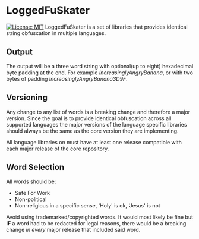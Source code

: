 # LoggedFuSkater
[![License: MIT](https://img.shields.io/badge/License-MIT-yellow.svg)](https://opensource.org/licenses/MIT)
LoggedFuSkater is a set of libraries that provides identical string obfuscation in multiple languages.

## Output
The output will be a three word string with optional(up to eight) hexadecimal byte padding at the end.
For example _IncreasinglyAngryBanana_, or with two bytes of padding _IncreasinglyAngryBanana3D9F_.

## Versioning
Any change to any list of words is a breaking change and therefore a major version. Since the goal is to provide identical obfuscation across all supported languages the major versions of the language specific libraries should always be the same as the core version they are implementing.

All language libraries on must have at least one release compatible with each major release of the core repository.

## Word Selection
All words should be:
 - Safe For Work
 - Non-political
 - Non-religious in a specific sense, 'Holy' is ok, 'Jesus' is not

Avoid using trademarked/copyrighted words. It would most likely be fine but **IF** a word had to be redacted for legal reasons, there would be a breaking change _in every_ major release that included said word.
